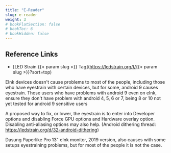 ```yaml
---
title: "E-Reader"
slug: e-reader
weight: 3
# bookFlatSection: false
# bookToc: 6
# bookHidden: false
---
```


## Reference Links
* [LED Strain {{< param slug >}} Tag](https://ledstrain.org/t/{{< param slug >}}?sort=top)

EInk devices doesn't cause problems to most of the people, including those who have eyestrain with certain devices, but for some, android 9 causes eyestrain.
Those users who have problems with android 9 even on eInk, ensure they don't have problem with android 4, 5, 6 or 7, being 8 or 10 not yet tested for android 9 sensitive users

A proposed way to fix, or lower, the eyestrain is to enter into Developer options and disabling Force GPU options and Hardware overlay option. Disabling anti-aliasing options may also help. (Android dithering thread: https://ledstrain.org/d/32-android-dithering)

Dasung Paperlike Pro 13" eInk monitor, 2019 version, also causes with some setups eyestraining problems, but for most of the people it is not the case.
